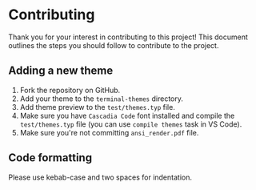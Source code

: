 # Contributing

Thank you for your interest in contributing to this project! This document outlines the steps you should follow to contribute to the project.

## Adding a new theme

1. Fork the repository on GitHub.
2. Add your theme to the `terminal-themes` directory.
3. Add theme preview to the `test/themes.typ` file.
4. Make sure you have `Cascadia Code` font installed and compile the `test/themes.typ` file (you can use `compile themes` task in VS Code).
5. Make sure you're not committing `ansi_render.pdf` file.

## Code formatting

Please use kebab-case and two spaces for indentation.
